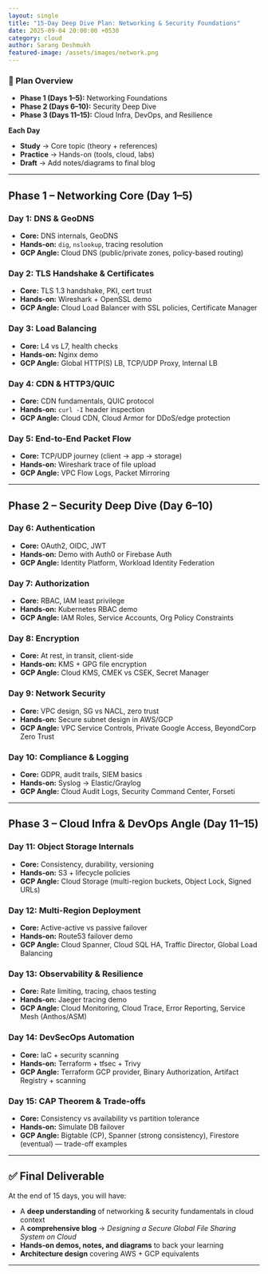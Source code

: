```yaml
---
layout: single
title: "15-Day Deep Dive Plan: Networking & Security Foundations"
date: 2025-09-04 20:00:00 +0530
category: cloud
author: Sarang Deshmukh
featured-image: /assets/images/network.png
---
```


### 📅 Plan Overview
- **Phase 1 (Days 1–5):** Networking Foundations  
- **Phase 2 (Days 6–10):** Security Deep Dive  
- **Phase 3 (Days 11–15):** Cloud Infra, DevOps, and Resilience  

**Each Day**  
- **Study** → Core topic (theory + references)  
- **Practice** → Hands-on (tools, cloud, labs)  
- **Draft** → Add notes/diagrams to final blog  

---

## Phase 1 – Networking Core (Day 1–5)

### Day 1: DNS & GeoDNS
- **Core:** DNS internals, GeoDNS  
- **Hands-on:** `dig`, `nslookup`, tracing resolution  
- **GCP Angle:** Cloud DNS (public/private zones, policy-based routing)  

### Day 2: TLS Handshake & Certificates
- **Core:** TLS 1.3 handshake, PKI, cert trust  
- **Hands-on:** Wireshark + OpenSSL demo  
- **GCP Angle:** Cloud Load Balancer with SSL policies, Certificate Manager  

### Day 3: Load Balancing
- **Core:** L4 vs L7, health checks  
- **Hands-on:** Nginx demo  
- **GCP Angle:** Global HTTP(S) LB, TCP/UDP Proxy, Internal LB  

### Day 4: CDN & HTTP3/QUIC
- **Core:** CDN fundamentals, QUIC protocol  
- **Hands-on:** `curl -I` header inspection  
- **GCP Angle:** Cloud CDN, Cloud Armor for DDoS/edge protection  

### Day 5: End-to-End Packet Flow
- **Core:** TCP/UDP journey (client → app → storage)  
- **Hands-on:** Wireshark trace of file upload  
- **GCP Angle:** VPC Flow Logs, Packet Mirroring  

---

## Phase 2 – Security Deep Dive (Day 6–10)

### Day 6: Authentication
- **Core:** OAuth2, OIDC, JWT  
- **Hands-on:** Demo with Auth0 or Firebase Auth  
- **GCP Angle:** Identity Platform, Workload Identity Federation  

### Day 7: Authorization
- **Core:** RBAC, IAM least privilege  
- **Hands-on:** Kubernetes RBAC demo  
- **GCP Angle:** IAM Roles, Service Accounts, Org Policy Constraints  

### Day 8: Encryption
- **Core:** At rest, in transit, client-side  
- **Hands-on:** KMS + GPG file encryption  
- **GCP Angle:** Cloud KMS, CMEK vs CSEK, Secret Manager  

### Day 9: Network Security
- **Core:** VPC design, SG vs NACL, zero trust  
- **Hands-on:** Secure subnet design in AWS/GCP  
- **GCP Angle:** VPC Service Controls, Private Google Access, BeyondCorp Zero Trust  

### Day 10: Compliance & Logging
- **Core:** GDPR, audit trails, SIEM basics  
- **Hands-on:** Syslog → Elastic/Graylog  
- **GCP Angle:** Cloud Audit Logs, Security Command Center, Forseti  

---

## Phase 3 – Cloud Infra & DevOps Angle (Day 11–15)

### Day 11: Object Storage Internals
- **Core:** Consistency, durability, versioning  
- **Hands-on:** S3 + lifecycle policies  
- **GCP Angle:** Cloud Storage (multi-region buckets, Object Lock, Signed URLs)  

### Day 12: Multi-Region Deployment
- **Core:** Active-active vs passive failover  
- **Hands-on:** Route53 failover demo  
- **GCP Angle:** Cloud Spanner, Cloud SQL HA, Traffic Director, Global Load Balancing  

### Day 13: Observability & Resilience
- **Core:** Rate limiting, tracing, chaos testing  
- **Hands-on:** Jaeger tracing demo  
- **GCP Angle:** Cloud Monitoring, Cloud Trace, Error Reporting, Service Mesh (Anthos/ASM)  

### Day 14: DevSecOps Automation
- **Core:** IaC + security scanning  
- **Hands-on:** Terraform + tfsec + Trivy  
- **GCP Angle:** Terraform GCP provider, Binary Authorization, Artifact Registry + scanning  

### Day 15: CAP Theorem & Trade-offs
- **Core:** Consistency vs availability vs partition tolerance  
- **Hands-on:** Simulate DB failover  
- **GCP Angle:** Bigtable (CP), Spanner (strong consistency), Firestore (eventual) — trade-off examples  

---

## ✅ Final Deliverable
At the end of 15 days, you will have:  
- A **deep understanding** of networking & security fundamentals in cloud context  
- A **comprehensive blog** → *Designing a Secure Global File Sharing System on Cloud*  
- **Hands-on demos, notes, and diagrams** to back your learning  
- **Architecture design** covering AWS + GCP equivalents  

---
